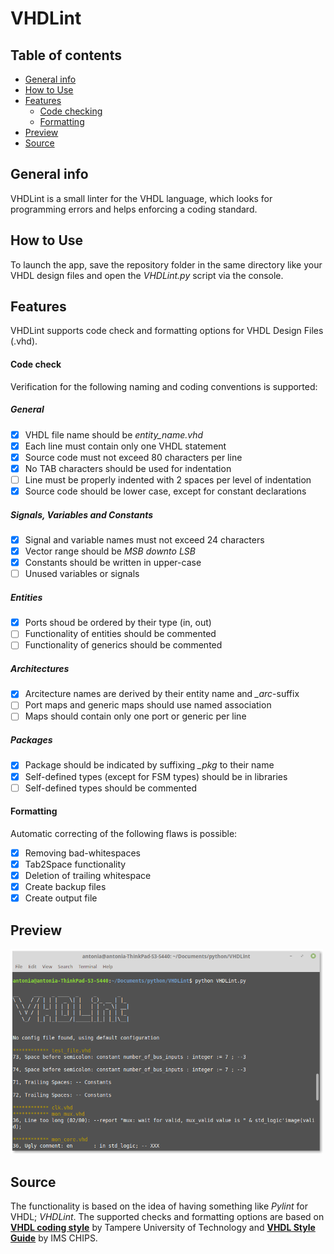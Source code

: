 # VHDLint

## Table of contents
* [General info](#general-info)
* [How to Use](#setup)
* [Features](#features)
    * [Code checking](#checking)
    * [Formatting](#formatting)
* [Preview](#preview)
* [Source](#source)

## General info
VHDLint is a small linter for the VHDL language, which looks for programming errors and helps enforcing a coding standard.

## How to Use
To launch the app, save the repository folder in the same directory like your VHDL design files and open the *VHDLint.py* script via the console.

## Features
VHDLint supports code check and formatting options for VHDL Design Files (.vhd).<br />

#### Code check
Verification for the following naming and coding conventions is supported:
##### General
- [x] VHDL file name should be *entity_name.vhd*
- [x] Each line must contain only one VHDL statement
- [x] Source code must not exceed 80 characters per line
- [x] No TAB characters should be used for indentation
- [ ] Line must be properly indented with 2 spaces per level of indentation
- [x] Source code should be lower case, except for constant declarations

##### Signals, Variables and Constants
- [x] Signal and variable names must not exceed 24 characters
- [x] Vector range should be *MSB downto LSB*
- [x] Constants should be written in upper-case
- [ ] Unused variables or signals

##### Entities
- [x] Ports shoud be ordered by their type (in, out)
- [ ] Functionality of entities should be commented
- [ ] Functionality of generics should be commented

##### Architectures
- [x] Arcitecture names are derived by their entity name and *_arc*-suffix
- [ ] Port maps and generic maps should use named association
- [ ] Maps should contain only one port or generic per line

##### Packages
- [x] Package should be indicated by suffixing *_pkg* to their name
- [X] Self-defined types (except for FSM types) should be in libraries
- [ ] Self-defined types should be commented

#### Formatting
Automatic correcting of the following flaws is possible:
- [x] Removing bad-whitespaces
- [x] Tab2Space functionality
- [x] Deletion of trailing whitespace
- [x] Create backup files
- [x] Create output file

## Preview
<img src="images/preview.png" width="500">

## Source
The functionality is based on the idea of having something like *Pylint* for VHDL; *VHDLint*.
The supported checks and formatting options are based on [**VHDL coding style**](http://www.tkt.cs.tut.fi/kurssit/1212/S08/Harjoitukset/vhdl_coding.html) by Tampere University of Technology and [**VHDL Style Guide**](https://www.ims-chips.de/content/pdftext/VHDL_Style_Guide.pdf) by IMS CHIPS.
